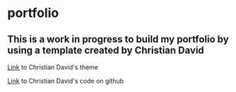 # portfolio

## This is a work in progress to build my portfolio by using a template created by Christian David

[Link](https://www.gatsbyjs.org/packages/@christiandavid/gatsby-theme-byfolio/?=byfolio) to Christian David's theme

[Link](https://github.com/christiandavid/gatsby-theme-byfolio) to Christian David's code on github
